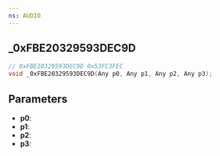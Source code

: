```yaml
---
ns: AUDIO
---
```

## _0xFBE20329593DEC9D

```c
// 0xFBE20329593DEC9D 0x53FC3FEC
void _0xFBE20329593DEC9D(Any p0, Any p1, Any p2, Any p3);
```


## Parameters
* **p0**: 
* **p1**: 
* **p2**: 
* **p3**: 

